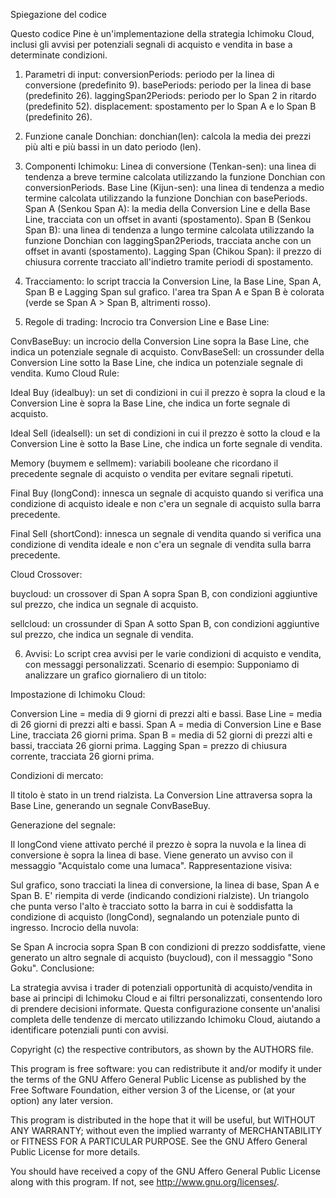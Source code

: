 Spiegazione del codice

Questo codice Pine è un'implementazione della strategia Ichimoku Cloud, inclusi gli avvisi per potenziali segnali di acquisto e vendita in base a determinate condizioni. 

1. Parametri di input:
conversionPeriods: periodo per la linea di conversione (predefinito 9).
basePeriods: periodo per la linea di base (predefinito 26).
laggingSpan2Periods: periodo per lo Span 2 in ritardo (predefinito 52).
displacement: spostamento per lo Span A e lo Span B (predefinito 26).

2. Funzione canale Donchian:
donchian(len): calcola la media dei prezzi più alti e più bassi in un dato periodo (len).

3. Componenti Ichimoku:
Linea di conversione (Tenkan-sen): una linea di tendenza a breve termine calcolata utilizzando la funzione Donchian con conversionPeriods. Base Line (Kijun-sen): una linea di tendenza a medio termine calcolata utilizzando la funzione Donchian con basePeriods.
Span A (Senkou Span A): la media della Conversion Line e della Base Line, tracciata con un offset in avanti (spostamento).
Span B (Senkou Span B): una linea di tendenza a lungo termine calcolata utilizzando la funzione Donchian con laggingSpan2Periods, tracciata anche con un offset in avanti (spostamento).
Lagging Span (Chikou Span): il prezzo di chiusura corrente tracciato all'indietro tramite periodi di spostamento.

4. Tracciamento:
lo script traccia la Conversion Line, la Base Line, Span A, Span B e Lagging Span sul grafico.
l'area tra Span A e Span B è colorata (verde se Span A > Span B, altrimenti rosso).

5. Regole di trading:
Incrocio tra Conversion Line e Base Line:

ConvBaseBuy: un incrocio della Conversion Line sopra la Base Line, che indica un potenziale segnale di acquisto. ConvBaseSell: un crossunder della Conversion Line sotto la Base Line, che indica un potenziale segnale di vendita.
Kumo Cloud Rule:

Ideal Buy (idealbuy): un set di condizioni in cui il prezzo è sopra la cloud e la Conversion Line è sopra la Base Line, che indica un forte segnale di acquisto.

Ideal Sell (idealsell): un set di condizioni in cui il prezzo è sotto la cloud e la Conversion Line è sotto la Base Line, che indica un forte segnale di vendita.

Memory (buymem e sellmem): variabili booleane che ricordano il precedente segnale di acquisto o vendita per evitare segnali ripetuti.

Final Buy (longCond): innesca un segnale di acquisto quando si verifica una condizione di acquisto ideale e non c'era un segnale di acquisto sulla barra precedente.

Final Sell (shortCond): innesca un segnale di vendita quando si verifica una condizione di vendita ideale e non c'era un segnale di vendita sulla barra precedente.


Cloud Crossover:

buycloud: un crossover di Span A sopra Span B, con condizioni aggiuntive sul prezzo, che indica un segnale di acquisto. 

sellcloud: un crossunder di Span A sotto Span B, con condizioni aggiuntive sul prezzo, che indica un segnale di vendita.

6. Avvisi:
Lo script crea avvisi per le varie condizioni di acquisto e vendita, con messaggi personalizzati.
Scenario di esempio:
Supponiamo di analizzare un grafico giornaliero di un titolo:

Impostazione di Ichimoku Cloud:

Conversion Line = media di 9 giorni di prezzi alti e bassi.
Base Line = media di 26 giorni di prezzi alti e bassi.
Span A = media di Conversion Line e Base Line, tracciata 26 giorni prima.
Span B = media di 52 giorni di prezzi alti e bassi, tracciata 26 giorni prima.
Lagging Span = prezzo di chiusura corrente, tracciata 26 giorni prima.

Condizioni di mercato:

Il titolo è stato in un trend rialzista.
La Conversion Line attraversa sopra la Base Line, generando un segnale ConvBaseBuy. 

Generazione del segnale:

Il longCond viene attivato perché il prezzo è sopra la nuvola e la linea di conversione è sopra la linea di base.
Viene generato un avviso con il messaggio "Acquistalo come una lumaca".
Rappresentazione visiva:

Sul grafico, sono tracciati la linea di conversione, la linea di base, Span A e Span B.
E' riempita di verde (indicando condizioni rialziste).
Un triangolo che punta verso l'alto è tracciato sotto la barra in cui è soddisfatta la condizione di acquisto (longCond), segnalando un potenziale punto di ingresso.
Incrocio della nuvola:

Se Span A incrocia sopra Span B con condizioni di prezzo soddisfatte, viene generato un altro segnale di acquisto (buycloud), con il messaggio "Sono Goku".
Conclusione:

La strategia avvisa i trader di potenziali opportunità di acquisto/vendita in base ai principi di Ichimoku Cloud e ai filtri personalizzati, consentendo loro di prendere decisioni informate.
Questa configurazione consente un'analisi completa delle tendenze di mercato utilizzando Ichimoku Cloud, aiutando a identificare potenziali punti con avvisi.

Copyright (c) the respective contributors, as shown by the AUTHORS file.

This program is free software: you can redistribute it and/or modify
it under the terms of the GNU Affero General Public License as published
by the Free Software Foundation, either version 3 of the License, or
(at your option) any later version.

This program is distributed in the hope that it will be useful,
but WITHOUT ANY WARRANTY; without even the implied warranty of
MERCHANTABILITY or FITNESS FOR A PARTICULAR PURPOSE.  See the
GNU Affero General Public License for more details.

You should have received a copy of the GNU Affero General Public License
along with this program.  If not, see <http://www.gnu.org/licenses/>.
